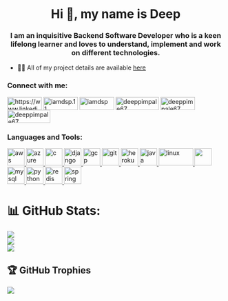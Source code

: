 <h1 align="center">Hi 👋, my name is Deep </h1>
<h3 align="center">I am an inquisitive Backend Software Developer who is a keen lifelong learner and loves to understand, implement and work on different technologies.</h3>



- 👨‍💻 All of my project details are available [here](https://www.crio.do/learn/portfolio/deeppimpale67/)

<h3 align="left">Connect with me:</h3>
<p align="left">
<a href="https://www.linkedin.com/in/deep-pimpale-15616a218" target="blank"><img align="center" src="https://img.shields.io/badge/LinkedIn-0077B5?style=for-the-badge&logo=linkedin&logoColor=white" alt="https://www.linkedin.com/in/deep-pimpale-15616a218/" height="30" width="80" /></a>
<a href="https://instagram.com/iamdsp.11" target="blank"><img align="center" src="https://img.shields.io/badge/Instagram-E4405F?style=for-the-badge&logo=instagram&logoColor=white" alt="iamdsp.11" height="30" width="80" /></a>
<a href="https://www.codechef.com/users/iamdsp" target="blank"><img align="center" src="https://img.shields.io/badge/-CodeChef-5B4638?style=for-the-badge&logo=CodeChef&logoColor=white" alt="iamdsp" height="30" width="80" /></a>
<a href="https://www.hackerrank.com/deeppimpale67" target="blank"><img align="center" src="https://img.shields.io/badge/-Hackerrank-2EC866?style=for-the-badge&logo=HackerRank&logoColor=white" alt="deeppimpale67" height="30" width="100" /></a>
<a href="https://www.leetcode.com/deeppimpale67" target="blank"><img align="center" src="https://img.shields.io/badge/-LeetCode-FFA116?style=for-the-badge&logo=LeetCode&logoColor=black" alt="deeppimpale67" height="30" width="80" /></a>
<a href="https://auth.geeksforgeeks.org/user/deeppimpale67" target="blank"><img align="center" src="https://img.shields.io/badge/GeeksforGeeks-298D46?style=for-the-badge&logo=geeksforgeeks&logoColor=white" alt="deeppimpale67" height="30" width="100" /></a>
</p>

<h3 align="left">Languages and Tools:</h3>
<p align="left"> <a href="https://aws.amazon.com" target="_blank" rel="noreferrer"> <img src="https://user-images.githubusercontent.com/25181517/183896132-54262f2e-6d98-41e3-8888-e40ab5a17326.png" alt="aws" width="40" height="40"/> </a> <a href="https://azure.microsoft.com/en-in/" target="_blank" rel="noreferrer"> <img src="https://www.vectorlogo.zone/logos/microsoft_azure/microsoft_azure-icon.svg" alt="azure" width="40" height="40"/> </a> <a href="https://www.cprogramming.com/" target="_blank" rel="noreferrer"> <img src="https://user-images.githubusercontent.com/25181517/192106070-46255bcf-65e6-4c6b-a296-bf8d0d8fb2a7.png" alt="c" width="40" height="40"/> </a> <a href="https://www.djangoproject.com/" target="_blank" rel="noreferrer"> <img src="https://cdn.worldvectorlogo.com/logos/django.svg" alt="django" width="40" height="40"/> </a> <a href="https://cloud.google.com" target="_blank" rel="noreferrer"> <img src="https://www.vectorlogo.zone/logos/google_cloud/google_cloud-icon.svg" alt="gcp" width="40" height="40"/> </a> <a href="https://git-scm.com/" target="_blank" rel="noreferrer"> <img src="https://www.vectorlogo.zone/logos/git-scm/git-scm-icon.svg" alt="git" width="40" height="40"/> </a> <a href="https://heroku.com" target="_blank" rel="noreferrer"> <img src="https://www.vectorlogo.zone/logos/heroku/heroku-icon.svg" alt="heroku" width="40" height="40"/> </a> <a href="https://www.java.com" target="_blank" rel="noreferrer"> <img src="https://user-images.githubusercontent.com/25181517/117201156-9a724800-adec-11eb-9a9d-3cd0f67da4bc.png" alt="java" width="40" height="40"/> </a> <a href="https://www.linux.org/" target="_blank" rel="noreferrer"> <img src="https://img.shields.io/badge/Linux-FCC624?style=for-the-badge&logo=linux&logoColor=black" alt="linux" width="80" height="40"/> </a> <a href="https://www.mongodb.com/" target="_blank" rel="noreferrer"> <img src="https://user-images.githubusercontent.com/25181517/182884177-d48a8579-2cd0-447a-b9a6-ffc7cb02560e.png" width="40" height="40"/> </a> <a href="https://www.mysql.com/" target="_blank" rel="noreferrer"> <img src="https://user-images.githubusercontent.com/25181517/183896128-ec99105a-ec1a-4d85-b08b-1aa1620b2046.png" alt="mysql" width="40" height="40"/> </a> <a href="https://www.python.org" target="_blank" rel="noreferrer"> <img src="https://user-images.githubusercontent.com/25181517/183423507-c056a6f9-1ba8-4312-a350-19bcbc5a8697.png" alt="python" width="40" height="40"/> </a> <a href="https://redis.io" target="_blank" rel="noreferrer"> <img src="https://user-images.githubusercontent.com/25181517/182884894-d3fa6ee0-f2b4-4960-9961-64740f533f2a.png" alt="redis" width="40" height="40"/> </a> <a href="https://spring.io/" target="_blank" rel="noreferrer"> <img src="https://www.vectorlogo.zone/logos/springio/springio-icon.svg" alt="spring" width="40" height="40"/> </a> </p>

# 📊 GitHub Stats:
![](https://github-readme-stats.vercel.app/api?username=dsp0205&theme=gotham&hide_border=false&include_all_commits=false&count_private=false)<br/>
![](https://github-readme-streak-stats.herokuapp.com/?user=dsp0205&theme=gotham&hide_border=false)<br/>
![](https://github-readme-stats.vercel.app/api/top-langs/?username=dsp0205&theme=gotham&hide_border=false&include_all_commits=false&count_private=false&layout=compact)

## 🏆 GitHub Trophies
![](https://github-profile-trophy.vercel.app/?username=dsp0205&theme=discord&no-frame=false&no-bg=true&margin-w=4)

<!-- Proudly created with GPRM ( https://gprm.itsvg.in ) -->
